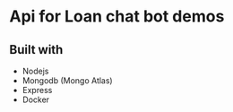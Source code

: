 # Api for Loan chat bot demos

 
## Built with
* Nodejs
* Mongodb (Mongo Atlas) 
* Express
* Docker

